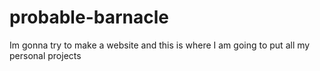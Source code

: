 # probable-barnacle

Im gonna try to make a website and this is where I am going to put all my personal projects

